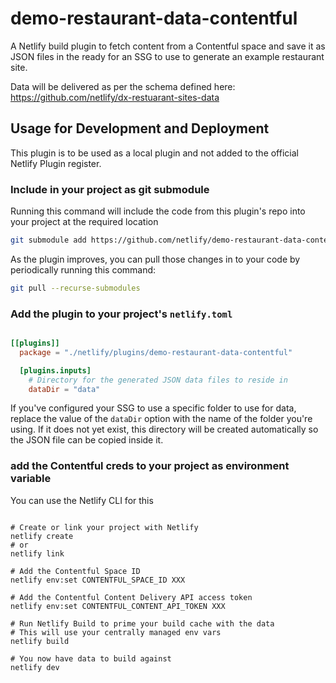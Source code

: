  # demo-restaurant-data-contentful

 A Netlify build plugin to fetch content from a Contentful space and save it as JSON files in the ready for an SSG to use to generate an example restaurant site.

 Data will be delivered as per the schema defined here: https://github.com/netlify/dx-restuarant-sites-data


 ## Usage for Development and Deployment

This plugin is to be used as a local plugin and not added to the official Netlify Plugin register.

### Include in your project as git submodule

Running this command will include the code from this plugin's repo into your project at the required location

```bash
git submodule add https://github.com/netlify/demo-restaurant-data-contentful netlify/plugins/demo-restaurant-data-contentful
```

As the plugin improves, you can pull those changes in to your code by periodically running this command:

```bash
git pull --recurse-submodules
```


### Add the plugin to your project's `netlify.toml`

```toml

[[plugins]]
  package = "./netlify/plugins/demo-restaurant-data-contentful"

  [plugins.inputs]
    # Directory for the generated JSON data files to reside in
    dataDir = "data"

```

If you've configured your SSG to use a specific folder to use for data, replace the value of the `dataDir` option with the name of the folder you're using. If it does not yet exist, this directory will be created automatically so the JSON file can be copied inside it.


### add the Contentful creds to your project as environment variable

You can use the Netlify CLI for this

```

# Create or link your project with Netlify
netlify create
# or
netlify link

# Add the Contentful Space ID
netlify env:set CONTENTFUL_SPACE_ID XXX

# Add the Contentful Content Delivery API access token
netlify env:set CONTENTFUL_CONTENT_API_TOKEN XXX

# Run Netlify Build to prime your build cache with the data 
# This will use your centrally managed env vars
netlify build

# You now have data to build against
netlify dev
```


